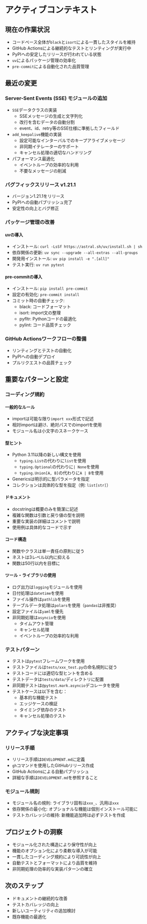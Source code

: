 # アクティブコンテキスト

## 現在の作業状況

- コードベース全体が`black`と`isort`による一貫したスタイルを維持
- GitHub Actionsによる継続的なテストとリンティングが実行中
- PyPIへの安定したリリースが行われている状態
- `uv`によるパッケージ管理の効率化
- `pre-commit`による自動化された品質管理

## 最近の変更

### Server-Sent Events (SSE) モジュールの追加

- `SSE`データクラスの実装
  - SSEメッセージの生成と文字列化
  - 改行を含むデータの自動分割
  - event、id、retry等のSSE仕様に準拠したフィールド
- `add_keepalive`機能の実装
  - 設定可能なインターバルでのキープアライブメッセージ
  - 非同期イテレーターのサポート
  - キャンセル処理の適切なハンドリング
- パフォーマンス最適化
  - イベントループの効率的な利用
  - 不要なメッセージの削減

### バグフィックスリリース v1.21.1

- バージョン1.21.1をリリース
- PyPIへの自動パブリッシュ完了
- 安定性の向上とバグ修正

### パッケージ管理の改善

#### uvの導入

- インストール: `curl -LsSf https://astral.sh/uv/install.sh | sh`
- 依存関係の更新: `uv sync --upgrade --all-extras --all-groups`
- 開発用インストール: `uv pip install -e ".[all]"`
- テスト実行: `uv run pytest`

#### pre-commitの導入

- インストール: `pip install pre-commit`
- 設定の有効化: `pre-commit install`
- コミット時の自動チェック:
  - black: コードフォーマット
  - isort: import文の整理
  - pyfltr: Pythonコードの最適化
  - pylint: コード品質チェック

### GitHub Actionsワークフローの整備

- リンティングとテストの自動化
- PyPIへの自動デプロイ
- プルリクエストの品質チェック

## 重要なパターンと設定

### コーディング規約

#### 一般的なルール

- importは可能な限り`import xxx`形式で記述
- 相対importは避け、絶対パスでのimportを使用
- モジュール名は小文字のスネークケース

#### 型ヒント

- Python 3.11以降の新しい構文を使用
  - `typing.List`の代わりに`list`を使用
  - `typing.Optional`の代わりに`| None`を使用
  - `typing.Union[A, B]`の代わりに`A | B`を使用
- Genericsは明示的に型パラメータを指定
- コレクションは具体的な型を指定（例: `list[str]`）

#### ドキュメント

- docstringは概要のみを簡潔に記述
- 複雑な関数は引数と戻り値の型を説明
- 重要な実装の詳細はコメントで説明
- 使用例は具体的なコードで示す

#### コード構造

- 関数やクラスは単一責任の原則に従う
- ネストは3レベル以内に抑える
- 関数は50行以内を目標に

#### ツール・ライブラリの使用

- ログ出力は`logging`モジュールを使用
- 日付処理は`datetime`を使用
- ファイル操作は`pathlib`を使用
- テーブルデータ処理は`polars`を使用（`pandas`は非推奨）
- 設定ファイルは`yaml`を優先
- 非同期処理は`asyncio`を使用
  - タイムアウト管理
  - キャンセル処理
  - イベントループの効率的な利用

### テストパターン

- テストは`pytest`フレームワークを使用
- テストファイルは`tests/xxx_test.py`の命名規則に従う
- テストコードには適切な型ヒントを含める
- テストデータは`tests/data/`ディレクトリに配置
- 非同期テストは`@pytest.mark.asyncio`デコレータを使用
- テストケースは以下を含む：
  - 基本的な機能テスト
  - エッジケースの検証
  - タイミング依存のテスト
  - キャンセル処理のテスト

## アクティブな決定事項

### リリース手順

- リリース手順は`DEVELOPMENT.md`に定義
- `gh`コマンドを使用したGitHubリリース作成
- GitHub Actionsによる自動パブリッシュ
- 詳細な手順は`DEVELOPMENT.md`を参照すること

### モジュール規則

- モジュール名の規則: ライブラリ固有は`xxx_`、汎用は`xxx`
- 依存関係の最小化: オプショナルな機能は個別インストール可能に
- テストカバレッジの維持: 新機能追加時は必ずテストを作成

## プロジェクトの洞察

- モジュール化された構造により保守性が向上
- 機能のオプション化により柔軟な導入が可能
- 一貫したコーディング規約により可読性が向上
- 自動テストとフォーマットにより品質を維持
- 非同期処理の効率的な実装パターンの確立

## 次のステップ

- ドキュメントの継続的な改善
- テストカバレッジの向上
- 新しいユーティリティの追加検討
- 既存機能の最適化
